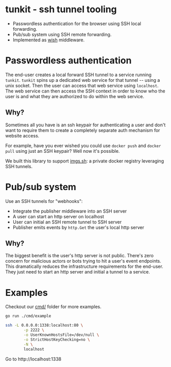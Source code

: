 # tunkit - ssh tunnel tooling

- Passwordless authentication for the browser using SSH local forwarding.
- Pub/sub system using SSH remote forwarding.
- Implemented as [wish](https://github.com/charmbracelet/wish) middleware.

# Passwordless authentication

The end-user creates a local forward SSH tunnel to a service running `tunkit`.
`tunkit` spins up a dedicated web service for that tunnel -- using a unix
socket. Then the user can access that web service using `localhost`. The web
service can then access the SSH context in order to know who the user is and
what they are authorized to do within the web service.

## Why?

Sometimes all you have is an ssh keypair for authenticating a user and don't
want to require them to create a completely separate auth mechanism for website
access.

For example, have you ever wished you could use `docker push` and `docker pull`
using just an SSH keypair? Well now it's possible.

We built this library to support [imgs.sh](https://pico.sh/imgs): a private
docker registry leveraging SSH tunnels.

# Pub/sub system

Use an SSH tunnels for "webhooks":

- Integrate the publisher middleware into an SSH server
- A user can start an http server on localhost
- User can initial an SSH remote tunnel to SSH server
- Publisher emits events by `http.Get` the user's local http server

## Why?

The biggest benefit is the user's http server is not public. There's zero
concern for malicious actors or bots trying to hit a user's event endpoints.
This dramatically reduces the infrastructure requirements for the end-user. They
just need to start an http server and initial a tunnel to a service.

# Examples

Checkout our [cmd/](./cmd/) folder for more examples.

```bash
go run ./cmd/example
```

```bash
ssh -L 0.0.0.0:1338:localhost:80 \
		-p 2222 \
		-o UserKnownHostsFile=/dev/null \
		-o StrictHostKeyChecking=no \
		-N \
		localhost
```

Go to http://localhost:1338
